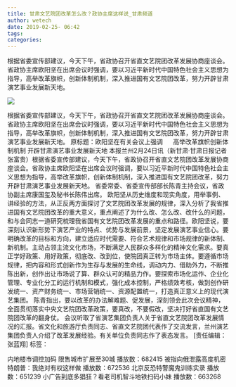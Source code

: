 ```yaml
---
title: 甘肃文艺院团改革怎么改？政协主席这样说_甘肃频道
author: wetech
date: 2019-02-25- 06:42
tags: 
categories: 
---
```

根据省委宣传部建议，今天下午，省政协召开省直文艺院团改革发展协商座谈会。省政协主席欧阳坚在出席会议时强调，要以习近平新时代中国特色社会主义思想为指导，高举改革旗帜，创新体制机制，深入推进国有文艺院团改革，努力开辟甘肃演艺事业发展新天地。
<!-- more -->
                
<img align="center" border="0" src="http://p2.ifengimg.com/a/2016/0810/204c433878d5cf9size1_w16_h16.png" />
                
                
            
根据省委宣传部建议，今天下午，省政协召开省直文艺院团改革发展协商座谈会。省政协主席欧阳坚在出席会议时强调，要以习近平新时代中国特色社会主义思想为指导，高举改革旗帜，创新体制机制，深入推进国有文艺院团改革，努力开辟甘肃演艺事业发展新天地。
原标题：欧阳坚在有关会议上强调
     高举改革旗帜创新体制机制 开辟甘肃演艺事业发展新天地
本报兰州2月24日讯（新甘肃·甘肃日报记者 张富贵）根据省委宣传部建议，今天下午，省政协召开省直文艺院团改革发展协商座谈会。省政协主席欧阳坚在出席会议时强调，要以习近平新时代中国特色社会主义思想为指导，高举改革旗帜，创新体制机制，深入推进国有文艺院团改革，努力开辟甘肃演艺事业发展新天地。
省委常委、省委宣传部部长陈青主持会议，省政协副主席康国玺及秘书长陈伟出席。
欧阳坚从历史维度和现实角度，用举事例、讲经验的方法，从正反两方面探讨了文艺院团改革发展的规律，深入分析了我省推进国有文艺院团改革的重大意义，重点阐述了为什么改、怎么改、改什么的问题，和与会同志一道研究梳理我省国有文艺院团改革发展的重点和路径。欧阳坚说，要深刻认识新形势下演艺产业的特点、优势与发展前景，坚定发展演艺事业信心。要明确改革的目标和方向，建立适应时代需要、符合艺术规律和市场规律的新体制、新机制。主动占领主流文化市场，不断满足人民群众多样化的精神文化需求。要真正学好政策、用好政策，彻底改、改到位，使院团真正转为市场主体。要遵循市场规律，把内容和形式创新作为生存与发展的生命线，调动内力、借助外力，不断推陈出新，创作出让市场说了算、群众认可的精品力作。要探索市场化运作、企业化管理、专业化分工的运行机制和模式，强化成本控制，严格绩效考核，做到创作研发统一、资产财务统一、市场营销统一、资源配置统一，打造真正意义上的现代演艺集团。
陈青指出，要以改革的办法解难题、促发展，深刻领会此次会议精神，全面贯彻落实中央文艺院团改革政策，要真改，不要假改，坚决打好省直国有文艺院团改革的翻身仗。
会议听取了省演艺集团负责人关于省直文艺院团改革发展情况的汇报。省文化和旅游厅负责同志、省直文艺院团代表作了交流发言，兰州演艺集团负责人介绍了改革发展经验。有关单位负责同志作了表态发言。
[责任编辑：张蓝翔]
标签：
 
 
             
内地楼市调控加码 限售城市扩展至30城
播放数：682415
被指向俄泄露高度机密 特朗普：我绝对有权这样做
播放数：672536
北京反恐特警魔鬼训练实录
播放数：651239
小广告到底多猖狂？看老司机智斗地铁扫码小妹
播放数：663268
